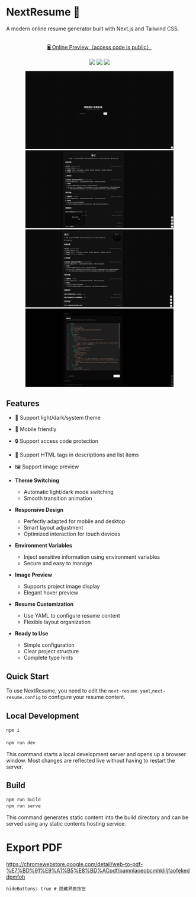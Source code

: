 # NextResume 🎉

A modern online resume generator built with Next.js and Tailwind CSS.

<p align="center">
<br>
<a href="https://resume.cloudnative.love/">🖥 Online Preview（access code is public）</a>
<br><br> 
<a href="https://vercel.com/new/clone?repository-url=https://github.com/SJFCS/Next-Resume/tree/main&project-name=Next-Resume&repo-name=Next-Resume" rel="nofollow"><img src="https://vercel.com/button"></a>
<a href="https://app.netlify.com/start/deploy?repository=https://github.com/SJFCS/Next-Resume" rel="nofollow"><img src="https://www.netlify.com/img/deploy/button.svg"></a>
<a href="https://stackblitz.com/github/SJFCS/Next-Resume" rel="nofollow"><img src="https://developer.stackblitz.com/img/open_in_stackblitz.svg"></a>
</p>

<p align="center">
  <img width="400" src="./img/index.png" />
  <img width="400" src="./img/resume.png" />
  <img width="400" src="./img/resume2.png" />
  <img width="400" src="./img/edit.png" />

</p>

## Features

- 🎨 Support light/dark/system theme
- 📱 Mobile friendly
- 🔒 Support access code protection
- 📝 Support HTML tags in descriptions and list items
- 🖼️ Support image preview

- **Theme Switching**

  - Automatic light/dark mode switching
  - Smooth transition animation

- **Responsive Design**

  - Perfectly adapted for mobile and desktop
  - Smart layout adjustment
  - Optimized interaction for touch devices

- **Environment Variables**

  - Inject sensitive information using environment variables
  - Secure and easy to manage

- **Image Preview**

  - Supports project image display
  - Elegant hover preview

- **Resume Customization**

  - Use YAML to configure resume content
  - Flexible layout organization

- **Ready to Use**
  - Simple configuration
  - Clear project structure
  - Complete type hints

## Quick Start

To use NextResume, you need to edit the `next-resume.yaml`,`next-resume.config` to configure your resume content.

## Local Development

```bash
npm i

npm run dev
```

This command starts a local development server and opens up a browser window. Most changes are reflected live without having to restart the server.

## Build

```bash
npm run build
npm run serve
```

This command generates static content into the build directory and can be served using any static contents hosting service.

# Export PDF

https://chromewebstore.google.com/detail/web-to-pdf-%E7%BD%91%E9%A1%B5%E8%BD%ACpdf/pamnlaoeobcmhkliljfaofekeddpmfoh

```
hideButtons: true # 隐藏界面按钮
```
